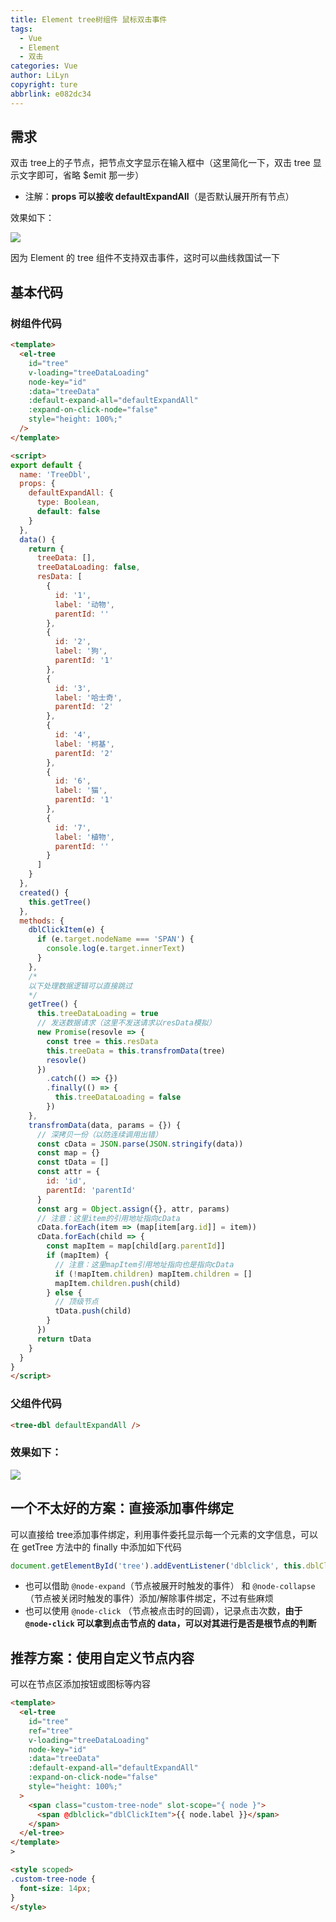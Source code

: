 ```yaml
---
title: Element tree树组件 鼠标双击事件
tags:
  - Vue
  - Element
  - 双击
categories: Vue
author: LiLyn
copyright: ture
abbrlink: e082dc34
---
```

## 需求

双击 tree上的子节点，把节点文字显示在输入框中（这里简化一下，双击 tree 显示文字即可，省略 $emit 那一步）

- 注解：**props 可以接收 defaultExpandAll**（是否默认展开所有节点）

<!--more-->

效果如下：

![](https://gitee.com/lilyn/pic/raw/master/company-img/%E5%8F%8C%E5%87%BB%E6%95%88%E6%9E%9C.gif)

因为 Element 的 tree 组件不支持双击事件，这时可以曲线救国试一下

## 基本代码

### 树组件代码

```html
<template>
  <el-tree
    id="tree"
    v-loading="treeDataLoading"
    node-key="id"
    :data="treeData"
    :default-expand-all="defaultExpandAll"
    :expand-on-click-node="false"
    style="height: 100%;"
  />
</template>

<script>
export default {
  name: 'TreeDbl',
  props: {
    defaultExpandAll: {
      type: Boolean,
      default: false
    }
  },
  data() {
    return {
      treeData: [],
      treeDataLoading: false,
      resData: [
        {
          id: '1',
          label: '动物',
          parentId: ''
        },
        {
          id: '2',
          label: '狗',
          parentId: '1'
        },
        {
          id: '3',
          label: '哈士奇',
          parentId: '2'
        },
        {
          id: '4',
          label: '柯基',
          parentId: '2'
        },
        {
          id: '6',
          label: '猫',
          parentId: '1'
        },
        {
          id: '7',
          label: '植物',
          parentId: ''
        }
      ]
    }
  },
  created() {
    this.getTree()
  },
  methods: {
    dblClickItem(e) {
      if (e.target.nodeName === 'SPAN') {
        console.log(e.target.innerText)
      }
    },
    /*
    以下处理数据逻辑可以直接跳过
    */
    getTree() {
      this.treeDataLoading = true
      // 发送数据请求（这里不发送请求以resData模拟）
      new Promise(resovle => {
        const tree = this.resData
        this.treeData = this.transfromData(tree)
        resovle()
      })
        .catch(() => {})
        .finally(() => {
          this.treeDataLoading = false
        })
    },
    transfromData(data, params = {}) {
      // 深拷贝一份（以防连续调用出错）
      const cData = JSON.parse(JSON.stringify(data))
      const map = {}
      const tData = []
      const attr = {
        id: 'id',
        parentId: 'parentId'
      }
      const arg = Object.assign({}, attr, params)
      // 注意：这里item的引用地址指向cData
      cData.forEach(item => (map[item[arg.id]] = item))
      cData.forEach(child => {
        const mapItem = map[child[arg.parentId]]
        if (mapItem) {
          // 注意：这里mapItem引用地址指向也是指向cData
          if (!mapItem.children) mapItem.children = []
          mapItem.children.push(child)
        } else {
          // 顶级节点
          tData.push(child)
        }
      })
      return tData
    }
  }
}
</script>
```

### 父组件代码

```html
<tree-dbl defaultExpandAll />
```

### 效果如下：

![](https://gitee.com/lilyn/pic/raw/master/company-img/TreeDbl1.jpg)

## 一个不太好的方案：直接添加事件绑定

可以直接给 tree添加事件绑定，利用事件委托显示每一个元素的文字信息，可以在 getTree 方法中的 finally 中添加如下代码

```js
document.getElementById('tree').addEventListener('dblclick', this.dblClickItem)
```

- 也可以借助 `@node-expand`（节点被展开时触发的事件） 和 `@node-collapse` （节点被关闭时触发的事件）添加/解除事件绑定，不过有些麻烦
- 也可以使用 `@node-click` （节点被点击时的回调），记录点击次数，**由于 `@node-click` 可以拿到点击节点的 data，可以对其进行是否是根节点的判断**

## 推荐方案：使用自定义节点内容

可以在节点区添加按钮或图标等内容

```html
<template>
  <el-tree
    id="tree"
    ref="tree"
    v-loading="treeDataLoading"
    node-key="id"
    :data="treeData"
    :default-expand-all="defaultExpandAll"
    :expand-on-click-node="false"
    style="height: 100%;"
  >
    <span class="custom-tree-node" slot-scope="{ node }">
      <span @dblclick="dblClickItem">{{ node.label }}</span>
    </span>
  </el-tree>
</template>
>

<style scoped>
.custom-tree-node {
  font-size: 14px;
}
</style>
```

